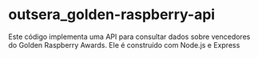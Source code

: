 # outsera_golden-raspberry-api
Este código implementa uma API para consultar dados sobre vencedores do Golden Raspberry Awards. Ele é construído com Node.js e Express
